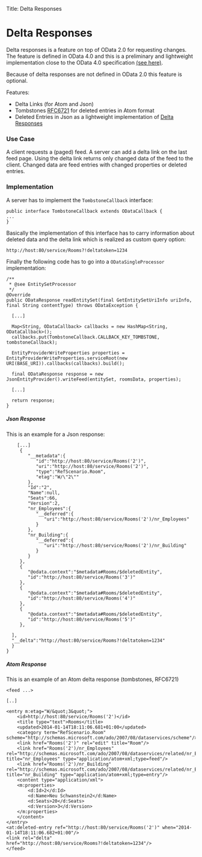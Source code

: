 Title: Delta Responses

# Delta Responses

Delta responses is a feature on top of OData 2.0 for requesting changes. The feature is defined in OData 4.0 and this is a preliminary and lightweight implementation close to the OData 4.0 specification [(see here)](http://docs.oasis-open.org/odata/odata/v4.0/cos01/part1-protocol/odata-v4.0-cos01-part1-protocol.html#_Toc372793707).

Because of delta responses are not defined in OData 2.0 this feature is optional.

Features:

* Delta Links (for Atom and Json)
* Tombstones [RFC6721](http://tools.ietf.org/html/rfc6721) for deleted entries in Atom format
* Deleted Entries in Json as a lightweight implementation of [Delta Responses](http://docs.oasis-open.org/odata/odata-json-format/v4.0/cos01/odata-json-format-v4.0-cos01.html#_Toc372793080) 

### Use Case

A client requests a (paged) feed. A server can add a delta link on the last feed page. Using the delta link returns only changed data of the feed to the client. Changed data are feed entries with changed properties or deleted entries.

### Implementation

A server has to implement the `TombstoneCallback` interface:

    public interface TombstoneCallback extends ODataCallback {
    ...
    }

Basically the implementation of this interface has to carry information about deleted data and the delta link which is realized as custom query option:

    http://host:80/service/Rooms?!deltatoken=1234

Finally the following code has to go into a `ODataSingleProcessor` implementation:

    /**
     * @see EntitySetProcessor
     */
    @Override
    public ODataResponse readEntitySet(final GetEntitySetUriInfo uriInfo, final String contentType) throws ODataException {
   
      [...]   

      Map<String, ODataCallback> callbacks = new HashMap<String, ODataCallback>();
      callbacks.put(TombstoneCallback.CALLBACK_KEY_TOMBSTONE, tombstoneCallback);

      EntityProviderWriteProperties properties = EntityProviderWriteProperties.serviceRoot(new URI(BASE_URI)).callbacks(callbacks).build();

      final ODataResponse response = new JsonEntityProvider().writeFeed(entitySet, roomsData, properties);

      [...]   

	  return response;
	}
	
##### Json Response

This is an example for a Json response:

        [...]
         {
            "__metadata":{
               "id":"http://host:80/service/Rooms('2')",
               "uri":"http://host:80/service/Rooms('2')",
               "type":"RefScenario.Room",
               "etag":"W/\"2\""
            },
            "Id":"2",
            "Name":null,
            "Seats":66,
            "Version":2,
            "nr_Employees":{
               "__deferred":{
                  "uri":"http://host:80/service/Rooms('2')/nr_Employees"
               }
            },
            "nr_Building":{
               "__deferred":{
                  "uri":"http://host:80/service/Rooms('2')/nr_Building"
               }
            }
         },
         {
            "@odata.context":"$metadata#Rooms/$deletedEntity",
            "id":"http://host:80/service/Rooms('3')"
         },
         {
            "@odata.context":"$metadata#Rooms/$deletedEntity",
            "id":"http://host:80/service/Rooms('4')"
         },
         {
            "@odata.context":"$metadata#Rooms/$deletedEntity",
            "id":"http://host:80/service/Rooms('5')"
         },

      ],
      "__delta":"http://host:80/service/Rooms?!deltatoken=1234"
      }
    }
    
##### Atom Response

This is an example of an Atom delta response (tombstones, RFC6721)

    <feed ...>
    
    [..]
    
    <entry m:etag="W/&quot;3&quot;">
        <id>http://host:80/service/Rooms('2')</id>
        <title type="text">Rooms</title>
        <updated>2014-01-14T18:11:06.681+01:00</updated>
        <category term="RefScenario.Room" scheme="http://schemas.microsoft.com/ado/2007/08/dataservices/scheme"/>
        <link href="Rooms('2')" rel="edit" title="Room"/>
        <link href="Rooms('2')/nr_Employees" rel="http://schemas.microsoft.com/ado/2007/08/dataservices/related/nr_Employees" title="nr_Employees" type="application/atom+xml;type=feed"/>
        <link href="Rooms('2')/nr_Building" rel="http://schemas.microsoft.com/ado/2007/08/dataservices/related/nr_Building" title="nr_Building" type="application/atom+xml;type=entry"/>
        <content type="application/xml">
        <m:properties>
            <d:Id>2</d:Id>
            <d:Name>Neu Schwanstein2</d:Name>
            <d:Seats>20</d:Seats>
            <d:Version>3</d:Version>
        </m:properties>
        </content>
    </entry>
    <at:deleted-entry ref="http://host:80/service/Rooms('2')" when="2014-01-14T18:11:06.682+01:00"/>
    <link rel="delta" href="http://host:80/service/Rooms?!deltatoken=1234"/>
    </feed>

